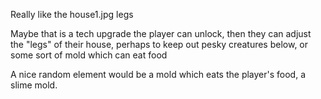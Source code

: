 Really like the house1.jpg legs

Maybe that is a tech upgrade the player can unlock, then they can adjust the "legs" of their house, perhaps to keep out pesky creatures below, or some sort of mold which can eat food


A nice random element would be a mold which eats the player's food, a slime mold.
